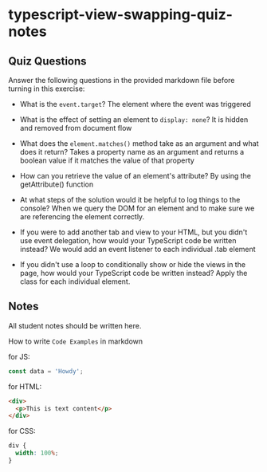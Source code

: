 # typescript-view-swapping-quiz-notes

## Quiz Questions

Answer the following questions in the provided markdown file before turning in this exercise:

- What is the `event.target`?
  The element where the event was triggered

- What is the effect of setting an element to `display: none`?
  It is hidden and removed from document flow

- What does the `element.matches()` method take as an argument and what does it return?
  Takes a property name as an argument and returns a boolean value if it matches the value of that property

- How can you retrieve the value of an element's attribute?
  By using the getAttribute() function

- At what steps of the solution would it be helpful to log things to the console?
  When we query the DOM for an element and to make sure we are referencing the element correctly.

- If you were to add another tab and view to your HTML, but you didn't use event delegation, how would your TypeScript code be written instead?
  We would add an event listener to each individual .tab element

- If you didn't use a loop to conditionally show or hide the views in the page, how would your TypeScript code be written instead?
  Apply the class for each individual element.

## Notes

All student notes should be written here.

How to write `Code Examples` in markdown

for JS:

```javascript
const data = 'Howdy';
```

for HTML:

```html
<div>
  <p>This is text content</p>
</div>
```

for CSS:

```css
div {
  width: 100%;
}
```
